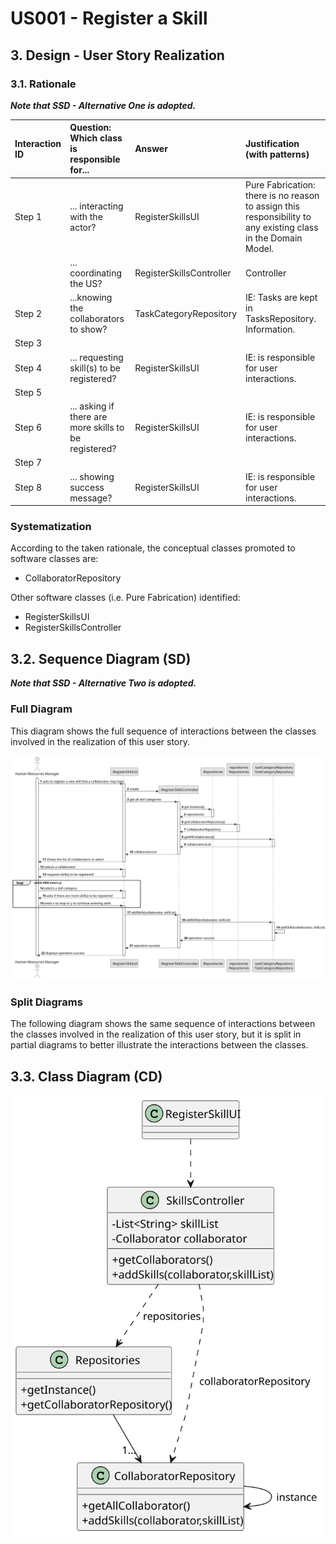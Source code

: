 # US001 - Register a Skill

## 3. Design - User Story Realization

### 3.1. Rationale

_**Note that SSD - Alternative One is adopted.**_

| Interaction ID | Question: Which class is responsible for...           | Answer                   | Justification (with patterns)                                                                                 |
|:---------------|:------------------------------------------------------|:-------------------------|:--------------------------------------------------------------------------------------------------------------|
| Step 1         | 	... interacting with the actor?                      | RegisterSkillsUI         | Pure Fabrication: there is no reason to assign this responsibility to any existing class in the Domain Model. |
| 	              | 	... coordinating the US?                             | RegisterSkillsController | Controller                                                                                                    |
| Step 2  	      | 	...knowing the collaborators to show?                | TaskCategoryRepository   | IE: Tasks are kept in TasksRepository. Information.                                                           |
| Step 3         |                                                       |                          |                                                                                                               |
| Step 4         | ... requesting skill(s) to be registered?             | RegisterSkillsUI         | IE: is responsible for user interactions.                                                                     |
| Step 5         |                                                       |                          |                                                                                                               |
| Step 6         | ... asking if there are more skills to be registered? | RegisterSkillsUI         | IE: is responsible for user interactions.                                                                     |              
| Step 7         |                                                       |                          |                                                                                                               | 
| Step 8         | ... showing success message?                          | RegisterSkillsUI         | IE: is responsible for user interactions.                                                                     | 

### Systematization ##

According to the taken rationale, the conceptual classes promoted to software classes are:

* CollaboratorRepository

Other software classes (i.e. Pure Fabrication) identified:

* RegisterSkillsUI
* RegisterSkillsController

## 3.2. Sequence Diagram (SD)

_**Note that SSD - Alternative Two is adopted.**_

### Full Diagram

This diagram shows the full sequence of interactions between the classes involved in the realization of this user story.

![Sequence Diagram - Full](svg/us001-sequence-diagram-full.svg)

### Split Diagrams

The following diagram shows the same sequence of interactions between the classes involved in the realization of this user story, but it is split in partial diagrams to better illustrate the interactions between the classes.

## 3.3. Class Diagram (CD)

![Class Diagram](svg/us001-class-diagram.svg)